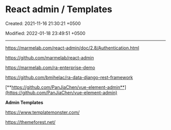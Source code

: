 # React admin / Templates

Created: 2021-11-16 21:30:21 +0500

Modified: 2022-01-18 23:49:51 +0500

---

<https://marmelab.com/react-admin/doc/2.8/Authentication.html>



<https://github.com/marmelab/react-admin>

<https://marmelab.com/ra-enterprise-demo>

<https://github.com/bmihelac/ra-data-django-rest-framework>



[**https://github.com/PanJiaChen/vue-element-admin**](https://github.com/PanJiaChen/vue-element-admin)



**Admin Templates**

<https://www.templatemonster.com/>

<https://themeforest.net/>
